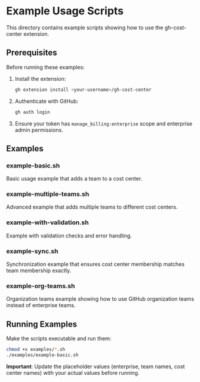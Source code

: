 # Example Usage Scripts

This directory contains example scripts showing how to use the gh-cost-center extension.

## Prerequisites

Before running these examples:

1. Install the extension:
   ```bash
   gh extension install <your-username>/gh-cost-center
   ```

2. Authenticate with GitHub:
   ```bash
   gh auth login
   ```

3. Ensure your token has `manage_billing:enterprise` scope and enterprise admin permissions.

## Examples

### example-basic.sh
Basic usage example that adds a team to a cost center.

### example-multiple-teams.sh
Advanced example that adds multiple teams to different cost centers.

### example-with-validation.sh
Example with validation checks and error handling.

### example-sync.sh
Synchronization example that ensures cost center membership matches team membership exactly.

### example-org-teams.sh
Organization teams example showing how to use GitHub organization teams instead of enterprise teams.

## Running Examples

Make the scripts executable and run them:

```bash
chmod +x examples/*.sh
./examples/example-basic.sh
```

**Important**: Update the placeholder values (enterprise, team names, cost center names) with your actual values before running.
